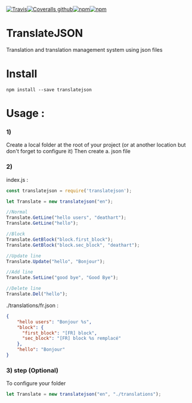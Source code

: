 [![Travis](https://img.shields.io/travis/deathart/TranslateJSON.svg?style=for-the-badge)](https://travis-ci.org/deathart/TranslateJSON)[![Coveralls github](https://img.shields.io/coveralls/github/deathart/TranslateJSON.svg?style=for-the-badge)](https://coveralls.io/github/deathart/TranslateJSON)[![npm](https://img.shields.io/npm/v/translatejson.svg?style=for-the-badge)](https://www.npmjs.com/package/translatejson)[![npm](https://img.shields.io/npm/l/translatejson.svg?style=for-the-badge)](https://www.npmjs.com/package/translatejson)
# TranslateJSON
Translation and translation management system using json files

# Install
```shell
npm install --save translatejson
```

# Usage : 

### 1) 
Create a local folder at the root of your project (or at another location but don't forget to configure it)
Then create a. json file

### 2)
index.js : 
```js
const translatejson = require('translatejson');

let Translate = new translatejson("en");

//Normal
Translate.GetLine("hello users", "deathart");
Translate.GetLine("hello");

//Block
Translate.GetBlock("block.first_block");
Translate.GetBlock("block.sec_block", "deathart");

//Update line
Translate.Update("hello", "Bonjour");

//Add line
Translate.SetLine("good bye", "Good Bye");

//Delete line
Translate.Del("hello");
```

./translations/fr.json :
```json
{
    "hello users": "Bonjour %s",
    "block": {
      "first_block": "[FR] block",
      "sec_block": "[FR] block %s remplacé"
    },
    "hello": "Bonjour"
}
```

### 3) step (Optional)
To configure your folder
```js
let Translate = new translatejson("en", "./translations");
```